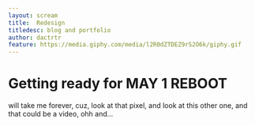 ```yaml
---
layout: scream
title:  Redesign
titledesc: blog and portfolio
author: dactrtr
feature: https://media.giphy.com/media/l2R0dZTDEZ9rS2O6k/giphy.gif
---
```



# Getting ready for MAY 1 REBOOT

will take me forever, cuz, look at that pixel, and look at this other one, and that could be a video, ohh and...
 